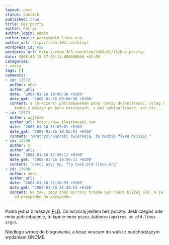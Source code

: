 ```yaml
---
layout: post
status: publish
published: true
title: Bez poczty
author: Patrys
author_login: admin
author_email: patrys@pld-linux.org
author_url: http://room-303.com/blog/
wordpress_id: 422
wordpress_url: http://room-303.com/blog/2008/01/15/bez-poczty/
date: 2008-01-15 17:40:13.000000000 +01:00
categories:
- varia
tags: []
comments:
- id: 13572
  author: abec
  author_url: ''
  date: '2008-01-16 10:06:36 +0100'
  date_gmt: '2008-01-16 09:06:36 +0100'
  content: a ja wczoraj potrzebowałem parę rzeczy doinstalować, szlag by trafił. Odpaliłem
    jedną z maszyn po paru miesiącach, i ani zaktualizować, ani nic...
- id: 13573
  author: wojtosz
  author_url: http://www.blaszkowski.com
  date: '2008-01-16 11:03:01 +0100'
  date_gmt: '2008-01-16 10:03:01 +0100'
  content: "@Patrys\r\nptaki ćwierkają, że będzie fixed dzisiaj."
- id: 13590
  author: x
  author_url: ''
  date: '2008-01-16 17:56:11 +0100'
  date_gmt: '2008-01-16 16:56:11 +0100'
  content: 'abec: użyj np. ftp.task.pld-linux.org'
- id: 13608
  author: abec
  author_url: ''
  date: '2008-01-16 22:28:53 +0100'
  date_gmt: '2008-01-16 21:28:53 +0100'
  content: No tak, żeby znać mirrory trzeba być nieco bliżej pld. A ja ostaniu tak
    od przypadku do przypadku.
---
```

<p>Padła jedna z maszyn <abbr title="PLD Linux Distribution">PLD</abbr>. Od wczoraj jestem bez poczty. Jeśli czegoś ode mnie potrzebujecie, to łapcie mnie przez Jabbera (<code>&lt;patrys at pld-linux org&gt;</code>).</p>

<p>Niedługo wrócę do blogowania, a teraz wracam do walki z nadchodzącym wydaniem GNOME.</p>
